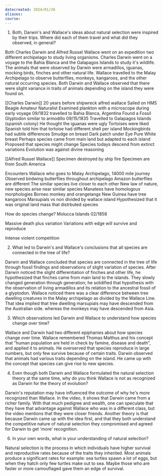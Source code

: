 ```yaml
---
datecreated: 2024/01/26
aliases: 
course:
---
```

1. Both, Darwin's and Wallace's ideas about natural selection were inspired by their trips. Where did each of them travel and what did they observed, in general?

Both Charles Darwin and Alfred Russel Wallace went on an expedition two different archipelago to study living organisms. Charles Darwin went on a voyage to the Bahia Blanca and the Galapagos Islands to study it's wildlife. The animals that were observed by Darwin were armadillos, iguanas, mocking birds, finches and other natural life. Wallace travelled to the Malay Archipelago to observe butterflies, monkeys, kangaroos, and the other natural occurring species. Both Darwin and Wallace observed that there were slight variance in traits of animals depending on the island they were found on.

[[Charles Darwin]] 20 years before shipwreck alfred wallace
Sailed on HMS Beagle
Amateur Naturalist
Examined plankton with a microscope during early voyage
09/1832 travelled to Bahia Blanca, Argentina
Found a Fossil Glyptodon similar to armodillo
09/15/1835 Travelled to Galapagos Islands (spanish colony)
He thought the iguanas were ugly
Tortoises were liked
Spanish told him that tortoise had different shell per island
Mockingbirds had subtle differences
	Smudge on breast
	Dark patch under Eye
	Pure White breast
Perhaps species came from main land but adapted to each island
Proposed that species might change
Species todays descend from extinct variations 
Evolution was against divine reasoning

[[Alfred Russel Wallace]] Specimen destroyed by ship fire
Specimen are from South America

Encounters Wallace who goes to Malay Archipelago, 14000 mile journey
Observed birdwing butterflies throughout archipelago
Amazon butterflies are different
The similar species live closer to each other
New law of nature, new species arise near similar species
Manatees have homologous morphologies 
Borneo monkey and orangetangs 
New Guinea have tree kangaroos
Marsupials vs non divided by wallace island
Hypothesized that it was original land mass that distrbuted species

How do species change?
Molucca Islands 02/1858

Massive death plus variation
Variations with edge will survive and reproduce

Intense violent competition





2. What led to Darwin's and Wallace's conclusions that all species are connected in the tree of life?

Darwin and Wallace concluded that species are connected in the tree of life through fossil findings and observations of slight variation of species. After Darwin noticed the slight differentiation of finches and other life, he hypothesized that finches came from main land to the islands. They slowly changed generation through generation; he solidified that hypothesis with the observation of living armadillos and its relation to the ancestral fossil of a glyptodon. Wallace noticed there was a clear difference between tree dwelling creatures in the Malay archipelago as divided by the Wallace Line. That idea implied that tree dwelling marsupials may have descended from the Australian side. whereas the monkeys may have descended from Asia.

3. Which observations led Darwin and Wallace to understand how species change over time?

Wallace and Darwin had two different epiphanies about how species change over time. Wallace remembered Thomas Malthus and his concept that "human population are held in check by famine, disease and death", and applied it to animals. He overserved that species reproduce in large numbers, but only few survive because of certain traits. Darwin observed that animals had various traits depending on the island. He came up with the concept that species can give rise to new species. 

4. Even though both Darwin and Wallace formulated the natural selection theory at the same time, why do you think Wallace is not as recognized as Darwin for the theory of evolution?

Darwin's reputation may have influenced the outcome of why he's more recognized than Wallace. In the video, it shows that Darwin came from a richer family. With that much pedigree and wealth, one can speculate that they have that advantage against Wallace who was in a different class, but the video mentions that they were closer friends. Another theory is that because Darwin came up with the idea first, and that they both understand the competitive nature of natural selection they compromised and agreed for Darwin to get 'more' recognition.

6. In your own words, what is your understanding of natural selection?

Natural selection is the process in which individuals have higher survival and reproductive rates because of the traits they inherited. Most animals produce a significant rates for example: sea turtles spawn a lot of eggs, but when they hatch only few turtles make out to sea. Maybe those who are faster or more camouflaged gave them an edge of survival.  